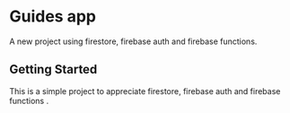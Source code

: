 # Guides app

A new  project using firestore, firebase auth and firebase functions.

## Getting Started

This is a simple project to appreciate firestore, firebase auth and firebase functions .

